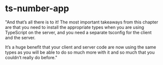 # ts-number-app

"And that’s all there is to it! The most important takeaways from this chapter are
that you need to install the appropriate types when you are using TypeScript on the
server, and you need a separate tsconfig for the client and the server.

It’s a huge benefit that your client and server code are now using the same types as
you will be able to do so much more with it and so much that you couldn’t really do
before."
